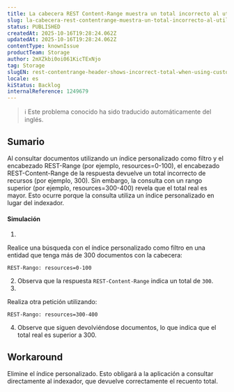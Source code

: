 ```yaml
---
title: La cabecera REST Content-Range muestra un total incorrecto al utilizar un índice personalizado en una entidad
slug: la-cabecera-rest-contentrange-muestra-un-total-incorrecto-al-utilizar-un-indice-personalizado-en-una-entidad
status: PUBLISHED
createdAt: 2025-10-16T19:28:24.062Z
updatedAt: 2025-10-16T19:28:24.062Z
contentType: knownIssue
productTeam: Storage
author: 2mXZkbi0oi061KicTExNjo
tag: Storage
slugEN: rest-contentrange-header-shows-incorrect-total-when-using-custom-index-on-entity
locale: es
kiStatus: Backlog
internalReference: 1249679
---
```


>ℹ️ Este problema conocido ha sido traducido automáticamente del inglés.

## Sumario


Al consultar documentos utilizando un índice personalizado como filtro y el encabezado REST-Range (por ejemplo, resources=0-100), el encabezado REST-Content-Range de la respuesta devuelve un total incorrecto de recursos (por ejemplo, 300). Sin embargo, la consulta con un rango superior (por ejemplo, resources=300-400) revela que el total real es mayor. Esto ocurre porque la consulta utiliza un índice personalizado en lugar del indexador.


#### Simulación



1.

Realice una búsqueda con el índice personalizado como filtro en una entidad que tenga más de 300 documentos con la cabecera:

    REST-Rango: resources=0-100

2. Observa que la respuesta `REST-Content-Range` indica un total de `300`.
3.

Realiza otra petición utilizando:

    REST-Rango: resources=300-400

4. Observe que siguen devolviéndose documentos, lo que indica que el total real es superior a 300.

## Workaround


Elimine el índice personalizado. Esto obligará a la aplicación a consultar directamente al indexador, que devuelve correctamente el recuento total.


